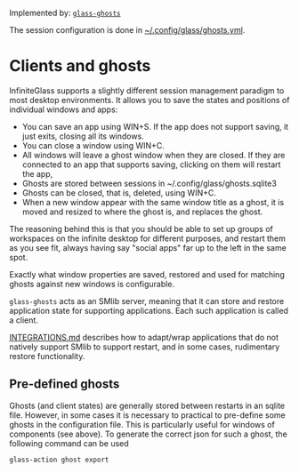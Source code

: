 Implemented by: [`glass-ghosts`](../glass-ghosts)

The session configuration is done in
[~/.config/glass/ghosts.yml](../glass-config-init/glass_config_init/ghosts.yml).


# Clients and ghosts

InfiniteGlass supports a slightly different session management paradigm to most desktop environments. It allows you to save
the states and positions of individual windows and apps:

* You can save an app using WIN+S. If the app does not support saving, it just exits, closing all its windows.
* You can close a window using WIN+C.
* All windows will leave a ghost window when they are closed. If they are connected to an app that supports saving,
  clicking on them will restart the app,
* Ghosts are stored between sessions in ~/.config/glass/ghosts.sqlite3
* Ghosts can be closed, that is, deleted, using WIN+C.
* When a new window appear with the same window title as a ghost, it is moved and resized to where the ghost is,
  and replaces the ghost. 

The reasoning behind this is that you should be able to set up groups of workspaces on the infinite desktop for different
purposes, and restart them as you see fit, always having say "social apps" far up to the left in the same spot.

Exactly what window properties are saved, restored and used for matching ghosts against new windows is
configurable.

`glass-ghosts` acts as an SMlib server, meaning that it can
store and restore application state for supporting applications. Each
such application is called a client.

[INTEGRATIONS.md](INTEGRATIONS.md) describes how to adapt/wrap applications that do not natively support SMlib to
support restart, and in some cases, rudimentary restore functionality.

## Pre-defined ghosts

Ghosts (and client states) are generally stored between restarts in
an sqlite file. However, in some cases it is necessary to practical to
pre-define some ghosts in the configuration file. This is
particularly useful for windows of components (see above). To generate the correct json for such a ghost, the following command can be used

    glass-action ghost export
